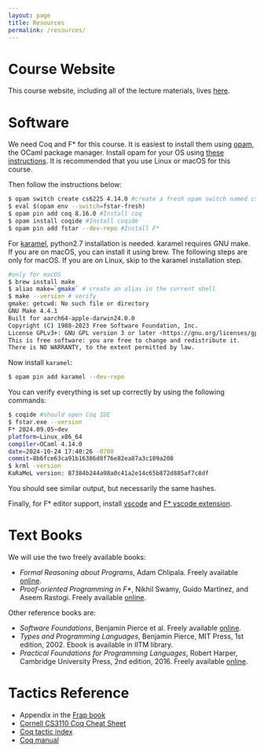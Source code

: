 ```yaml
---
layout: page
title: Resources
permalink: /resources/
---
```


# Course Website

This course website, including all of the lecture materials, lives
[here](http://kcsrk.info/cs6225_s25_iitm/).

# Software

We need Coq and F\* for this course. It is easiest to install them using
[opam](https://opam.ocaml.org/), the OCaml package manager. Install opam for
your OS using [these
instructions](https://opam.ocaml.org/doc/Install.html#Binary-distribution). It
is recommended that you use Linux or macOS for this course.

Then follow the instructions below:

```bash
$ opam switch create cs6225 4.14.0 #create a fresh opam switch named cs6225 with OCaml 4.14.0
$ eval $(opam env --switch=fstar-fresh)
$ opam pin add coq 8.16.0 #Install coq
$ opam install coqide #Install coqide
$ opam pin add fstar --dev-repo #Install F*
```

For [karamel](https://fstarlang.github.io/lowstar/html/index.html), python2.7
installation is needed. karamel requires GNU make. If you are on macOS, you can
install it using brew. The following steps are only for macOS. If you are on
Linux, skip to the karamel installation step.

```bash
#only for macOS
$ brew install make
$ alias make=`gmake` # create an alias in the current shell
$ make --version # verify
gmake: getcwd: No such file or directory
GNU Make 4.4.1
Built for aarch64-apple-darwin24.0.0
Copyright (C) 1988-2023 Free Software Foundation, Inc.
License GPLv3+: GNU GPL version 3 or later <https://gnu.org/licenses/gpl.html>
This is free software: you are free to change and redistribute it.
There is NO WARRANTY, to the extent permitted by law.
```

Now install `karamel`:

```bash
$ opam pin add karamel --dev-repo
```

You can verify everything is set up correctly by using the following commands:

```bash
$ coqide #should open Coq IDE
$ fstar.exe --version
F* 2024.09.05~dev
platform=Linux_x86_64
compiler=OCaml 4.14.0
date=2024-10-24 17:40:26 -0700
commit=8b6fce63ca91b16386d8f76e82ea87a3c109a208
$ krml -version
KaRaMeL version: 87384b244a98a0c41a2e14c65b872d885af7c8df
```

You should see similar output, but necessarily the same hashes.

Finally, for F\* editor support, install
[vscode](https://code.visualstudio.com/) and [F* vscode
extension](https://github.com/FStarLang/fstar-vscode-assistant).

# Text Books

We will use the two freely available books:

* *Formal Reasoning about Programs*, Adam Chlipala. Freely available [online](http://adam.chlipala.net/frap/).
* *Proof-oriented Programming in F\**, Nikhil Swamy, Guido Martínez, and Aseem Rastogi. Freely available [online](http://fstar-lang.org/tutorial/proof-oriented-programming-in-fstar.pdf).

Other reference books are:

* *Software Foundations*, Benjamin Pierce et al. Freely available [online](https://softwarefoundations.cis.upenn.edu/).
* *Types and Programming Languages*, Benjamin Pierce, MIT Press, 1st edition, 2002. Ebook is available in IITM library.
* *Practical Foundations for Programming Languages*, Robert Harper, Cambridge University Press, 2nd edition, 2016. Freely available [online](https://www.cs.cmu.edu/~rwh/pfpl/2nded.pdf).

# Tactics Reference

* Appendix in the [Frap book](http://adam.chlipala.net/frap/frap_book.pdf)
* [Cornell CS3110 Coq Cheat Sheet](https://www.cs.cornell.edu/courses/cs3110/2018sp/a5/coq-tactics-cheatsheet.html#leftright)
* [Coq tactic index](https://pjreddie.com/coq-tactics/)
* [Coq manual](https://coq.inria.fr/refman/proof-engine/tactics.html)
